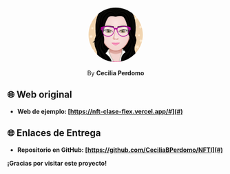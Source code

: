 <p align="center">
    <img src="./assets/img/myAvatar.png" width="25%" style="border-radius: 50%;">
</p>

<p align="center">
    By <b>Cecilia Perdomo<b>
</p>


## 🌐 Web original
- **Web de ejemplo:** [https://nft-clase-flex.vercel.app/#](#)

## 🌐 Enlaces de Entrega
- **Repositorio en GitHub:** [https://github.com/CeciliaBPerdomo/NFTI](#)
<!-- - **Deployment en Vercel:** [https://e2-navbar-plum.vercel.app/](#) -->

¡Gracias por visitar este proyecto!

